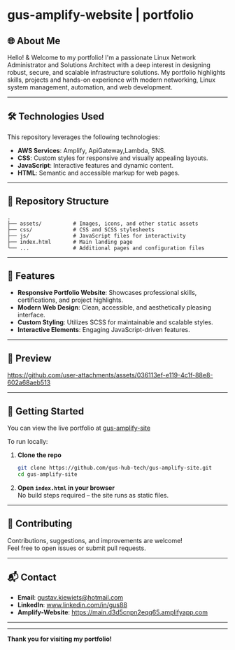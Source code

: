 # gus-amplify-website | portfolio

## 🌐 About Me

Hello! & Welcome to my portfolio! I'm a passionate Linux Network Administrator and Solutions Architect with a deep interest in designing robust, secure, and scalable infrastructure solutions. My portfolio highlights skills, projects and hands-on experience with modern networking, Linux system management, automation, and web development.

---

## 🛠️ Technologies Used

This repository leverages the following technologies:

- **AWS Services**: Amplify, ApiGateway,Lambda, SNS. 
- **CSS**: Custom styles for responsive and visually appealing layouts.
- **JavaScript**: Interactive features and dynamic content.
- **HTML**: Semantic and accessible markup for web pages.

---

## 📁 Repository Structure

```
.
├── assets/          # Images, icons, and other static assets
├── css/             # CSS and SCSS stylesheets
├── js/              # JavaScript files for interactivity
├── index.html       # Main landing page
└── ...              # Additional pages and configuration files
```

---

## 🚀 Features

- **Responsive Portfolio Website**: Showcases professional skills, certifications, and project highlights.
- **Modern Web Design**: Clean, accessible, and aesthetically pleasing interface.
- **Custom Styling**: Utilizes SCSS for maintainable and scalable styles.
- **Interactive Elements**: Engaging JavaScript-driven features.

---

## 📸 Preview

https://github.com/user-attachments/assets/036113ef-e119-4c1f-88e8-602a68aeb513

---

## 📝 Getting Started

You can view the live portfolio at [gus-amplify-site](https://main.d3d5cnpn2eqq65.amplifyapp.com)

To run locally:

1. **Clone the repo**
    ```bash
    git clone https://github.com/gus-hub-tech/gus-amplify-site.git
    cd gus-amplify-site
    ```

2. **Open `index.html` in your browser**  
   No build steps required – the site runs as static files.

---

## 🤝 Contributing

Contributions, suggestions, and improvements are welcome!  
Feel free to open issues or submit pull requests.

---

## 📬 Contact

- **Email**: gustav.kiewiets@hotmail.com
- **LinkedIn**: www.linkedin.com/in/gus88
- **Amplify-Website**: https://main.d3d5cnpn2eqq65.amplifyapp.com

---

---

**Thank you for visiting my portfolio!**

